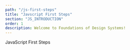 ```yaml
---
path: "/js-first-steps"
title: "Javscript First Steps"
section: "JS_INTRODUCTION"
order: 1
description: Welcome to Foundations of Design Systems!
---
```


JavaScript First Steps
